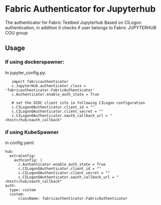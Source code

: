 # Fabric Authenticator for Jupyterhub

The authenticator for Fabric Testbed Jupyterhub
Based on CILogon authentication, in addition it checks if user belongs to Fabric JUPYTERHUB COU group

## Usage
### If using dockerspawner:

In jupyter_config.py:

```
   import fabricauthenticator
   c.JupyterHub.authenticator_class = 'fabricauthenticator.FabricAuthenticator'
   c.Authenticator.enable_auth_state = True

   # set the OIDC client info in following CILogon configuration
   c.CILogonOAuthenticator.client_id = ""
   c.CILogonOAuthenticator.client_secret = ""
   c.CILogonOAuthenticator.oauth_callback_url = "<host>/hub/oauth_callback"
```

### if using KubeSpawner

in config.yaml:

```
hub:
  extraConfig:
    authconfig: |
      c.Authenticator.enable_auth_state = True
      c.CILogonOAuthenticator.client_id = ""
      c.CILogonOAuthenticator.client_secret = ""
      c.CILogonOAuthenticator.oauth_callback_url = "<host>/hub/oauth_callback"
auth:
  type: custom
  custom:
      className: fabricauthenticator.FabricAuthenticator
```